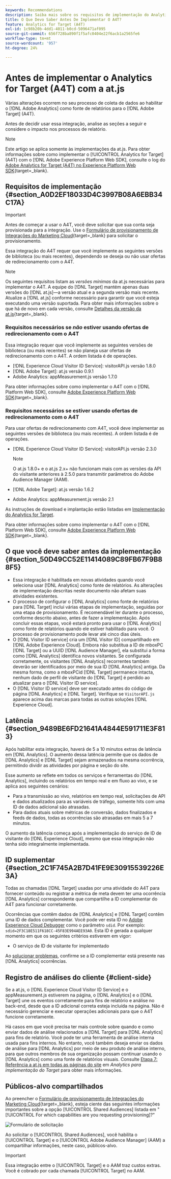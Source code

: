 ```yaml
---
keywords: Recommendations
description: Saiba mais sobre os requisitos de implementação do Analytics for [!DNL Target] (A4T) e o que considerar antes de implementar essa integração.
title: O Que Devo Saber Antes De Implementar O A4T?
feature: Analytics for Target (A4T)
exl-id: 1c98b20b-4dd1-4011-b0cd-5096471af095
source-git-commit: 656f728ba890f1f5afc0404e22f6acb1a2565fe6
workflow-type: tm+mt
source-wordcount: '957'
ht-degree: 24%

---
```


# Antes de implementar o Analytics for Target (A4T) com a at.js

Várias alterações ocorrem no seu processo de coleta de dados ao habilitar o [!DNL Adobe Analytics] como fonte de relatórios para o [!DNL Adobe Target] (A4T).

Antes de decidir usar essa integração, analise as seções a seguir e considere o impacto nos processos de relatório.

>[!NOTE]
>
>Este artigo se aplica somente às implementações da at.js. Para obter informações sobre como implementar o [!UICONTROL Analytics for Target] (A4T) com o [!DNL Adobe Experience Platform Web SDK], consulte o log do [Adobe Analytics for Target (A4T) no Experience Platform Web SDK](https://experienceleague.adobe.com/docs/target-dev/developer/a4t/overview-a4t.html){target=_blank}.

## Requisitos de implementação {#section_A0D2EF18033D4C3997B08A6EBB34C17A}

>[!IMPORTANT]
>
>Antes de começar a usar o A4T, você deve solicitar que sua conta seja provisionada para a integração. Use o [Formulário de provisionamento de Integrações do Marketing Cloud](https://survey.adobe.com/jfe/form/SV_ekBHTLSoP5Zki2y){target=_blank} para solicitar o provisionamento.

Essa integração do A4T requer que você implemente as seguintes versões de biblioteca (ou mais recentes), dependendo se deseja ou não usar ofertas de redirecionamento com o A4T.

>[!NOTE]
>
>Os seguintes requisitos listam as *versões mínimas* da at.js necessárias para implementar o A4T. A equipe do [!DNL Target] mantém apenas duas versões do [!DNL at.js]—a versão atual e a segunda versão mais recente. Atualize a [!DNL at.js] conforme necessário para garantir que você esteja executando uma versão suportada. Para obter mais informações sobre o que há de novo em cada versão, consulte [Detalhes da versão da at.js](https://experienceleague.adobe.com/docs/target-dev/developer/client-side/at-js-implementation/target-atjs-versions.html?lang=pt-BR){target=_blank}.

### Requisitos necessários se *não* estiver usando ofertas de redirecionamento com o A4T

Essa integração requer que você implemente as seguintes versões de biblioteca (ou mais recentes) se não planeja usar ofertas de redirecionamento com o A4T. A ordem listada é de operações.

* [!DNL Experience Cloud Visitor ID Service]: visitorAPI.js versão 1.8.0
* [!DNL Adobe Target]: at.js versão 0.9.1
* Adobe Analytics: appMeasurement.js versão 1.7.0

Para obter informações sobre como implementar o A4T com o [!DNL Platform Web SDK], consulte [Adobe Experience Platform Web SDK](https://experienceleague.adobe.com/docs/target-dev/developer/client-side/aep-web-sdk.html?lang=pt-BR){target=_blank}.

### Requisitos necessários se estiver usando ofertas de redirecionamento com o A4T

Para usar ofertas de redirecionamento com A4T, você deve implementar as seguintes versões de biblioteca (ou mais recentes). A ordem listada é de operações.

* [!DNL Experience Cloud Visitor ID Service]: visitorAPI.js versão 2.3.0

  >[!NOTE]
  >
  >O at.js 1.8.0+ e o at.js 2.x+ não funcionam mais com as versões da API do visitante anteriores à 2.5.0 para transmitir parâmetros do Adobe Audience Manager (AAM).

* [!DNL Adobe Target]: at.js versão 1.6.2

* Adobe Analytics: appMeasurement.js versão 2.1

As instruções de download e implantação estão listadas em [Implementação do Analytics for Target](/help/main/c-integrating-target-with-mac/a4t/a4timplementation.md).

Para obter informações sobre como implementar o A4T com o [!DNL Platform Web SDK], consulte [Adobe Experience Platform Web SDK](https://experienceleague.adobe.com/docs/target-dev/developer/client-side/aep-web-sdk.html?lang=pt-BR){target=_blank}.

## O que você deve saber antes da implementação {#section_50D49CC52E11414089C89FB67F9B88F5}

* Essa integração é habilitada em novas atividades quando você seleciona usar [!DNL Analytics] como fonte de relatórios. As alterações de implementação descritas neste documento não afetam suas atividades existentes.
* O processo de configurar o [!DNL Analytics] como fonte de relatórios para [!DNL Target] inclui várias etapas de implementação, seguidas por uma etapa de provisionamento. É recomendável ler durante o processo, conforme descrito abaixo, antes de fazer a implementação. Após concluir essas etapas, você estará pronto para usar o [!DNL Analytics] como fonte de relatórios quando ele estiver habilitado para você. O processo de provisionamento pode levar até cinco dias úteis.
* O [!DNL Visitor ID service] cria um [!DNL Visitor ID] compartilhado em [!DNL Adobe Experience Cloud]. Embora não substitua a ID de mboxPC [!DNL Target] ou a UUID [!DNL Audience Manager], ela substitui a forma como [!DNL Analytics] identifica novos visitantes. Se configurada corretamente, os visitantes [!DNL Analytics] recorrentes também deverão ser identificados por meio de sua ID [!DNL Analytics] antiga. Da mesma forma, como a mboxPCid [!DNL Target] permanece intacta, nenhum dado de perfil de visitante do [!DNL Target] é perdido ao atualizar para o [!DNL Visitor ID service].
* O [!DNL Visitor ID service] deve ser executado antes do código de página [!DNL Analytics] e [!DNL Target]. Verifique se `VisitorAPI.js` aparece acima das marcas para todas as outras soluções [!DNL Experience Cloud].

## Latência {#section_9489BE6FD21641A4844E591711E3F813}

Após habilitar esta integração, haverá de 5 a 10 minutos extras de latência em [!DNL Analytics]. O aumento dessa latência permite que os dados de [!DNL Analytics] e [!DNL Target] sejam armazenados na mesma ocorrência, permitindo dividir as atividades por página e seção do site.

Esse aumento se reflete em todos os serviços e ferramentas do [!DNL Analytics], incluindo os relatórios em tempo real e em fluxo ao vivo, e se aplica aos seguintes cenários:

* Para a transmissão ao vivo, relatórios em tempo real, solicitações de API e dados atualizados para as variáveis de tráfego, somente hits com uma ID de dados adicional são atrasadas.
* Para dados atuais sobre métricas de conversão, dados finalizados e feeds de dados, todas as ocorrências são atrasadas em mais 5 a 7 minutos.

O aumento da latência começa após a implementação do serviço de ID de visitante do [!DNL Experience Cloud], mesmo que essa integração não tenha sido integralmente implementada.

## ID suplementar  {#section_2C1F745A2B7D41FE9E30915539226E3A}

Todas as chamadas [!DNL Target] usadas por uma atividade do A4T para fornecer conteúdo ou registrar a métrica de meta devem ter uma ocorrência [!DNL Analytics] correspondente que compartilhe a ID complementar do A4T para funcionar corretamente.

Ocorrências que contêm dados de [!DNL Analytics] e [!DNL Target] contêm uma ID de dados complementar. Você pode ver esta ID no [Adobe Experience Cloud Debugger](https://experienceleague.adobe.com/docs/debugger/using/experience-cloud-debugger.html) como o parâmetro `sdid`. Por exemplo: `sdid=2F3C18E511F618CC-45F83E994AEE93A0`. Esta ID é gerada a qualquer momento em que os seguintes critérios estiverem em vigor:

* O serviço de ID de visitante for implementado

Ao [solucionar problemas](/help/main/c-integrating-target-with-mac/a4t/c-a4t-troubleshooting/a4t-troubleshooting.md), confirme se a ID complementar está presente nas [!DNL Analytics] ocorrências.

## Registro de análises do cliente {#client-side}

Se a at.js, o [!DNL Experience Cloud Visitor ID Service] e o appMeasurement.js estiverem na página, o [!DNL Analytics] e o [!DNL Target] une os eventos corretamente para fins de relatório e análise no back-end, desde que a ID adicional correta esteja incluída na página. Não é necessário gerenciar e executar operações adicionais para que o A4T funcione corretamente.

Há casos em que você precisa ter mais controle sobre quando e como enviar dados de análise relacionados a [!DNL Target] para [!DNL Analytics] para fins de relatório. Você pode ter uma ferramenta de análise interna usada para fins internos. No entanto, você também deseja enviar os dados de análise para [!DNL Analytics] por meio de seu produto de análise interno, para que outros membros de sua organização possam continuar usando o [!DNL Analytics] como uma fonte de relatórios visuais. Consulte [Etapa 7: Referência a at.js em todas as páginas do site](/help/main/c-integrating-target-with-mac/a4t/a4timplementation.md#step7) em *Analytics para implementação do Target* para obter mais informações.

## Públicos-alvo compartilhados

Ao preencher o [Formulário de provisionamento de Integrações do Marketing Cloud](https://survey.adobe.com/jfe/form/SV_ekBHTLSoP5Zki2y){target=_blank}, esteja ciente das seguintes informações importantes sobre a opção [!UICONTROL Shared Audiences] listada em &quot;[!UICONTROL For which capabilities are you requesting provisioning]?&quot;

![Formulário de solicitação](/help/main/c-integrating-target-with-mac/a4t/assets/request-form.png)

Ao solicitar o [!UICONTROL Shared Audiences], você habilita o [!UICONTROL Target] e o [!UICONTROL Adobe Audience Manager] (AAM) a compartilhar informações, neste caso, públicos-alvo.

>[!IMPORTANT]
>
>Essa integração entre o [!UICONTROL Target] e o AAM traz custos extras. Você é cobrado por cada chamada [!UICONTROL Target] no AAM.
